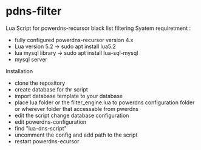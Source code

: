 # pdns-filter
Lua Script for powerdns-recursor black list filtering
Syatem requiretment :
- fully configured powerdns-recursor version 4.x
- Lua version 5.2
  -> sudo apt install lua5.2
- lua mysql library
  -> sudo apt install lua-sql-mysql
- mysql server

Installation 
- clone the repository
- create database for thr script
- import database template to your database
- place lua folder or the filter_engine.lua to powerdns configuration folder or wherever folder that accessable from pwerdns
- edit the script change database configuration
- edit powerdns-configuration
- find "lua-dns-script"
- uncomment the config and add path to the script
- restart powerdns-ecursor
